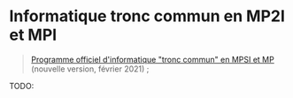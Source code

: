 # Informatique tronc commun en MP2I et MPI

> [Programme officiel d'informatique "tronc commun" en MPSI et MP](https://cache.media.enseignementsup-recherche.gouv.fr/file/SPE1-MEN-MESRI-4-2-2021/27/2/spe774_annexe_1373272.pdf) (nouvelle version, février 2021) ;

TODO:
